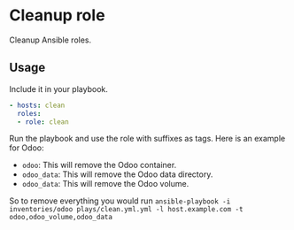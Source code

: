 # Cleanup role

Cleanup Ansible roles.

## Usage

Include it in your playbook.

```yml
- hosts: clean
  roles:
  - role: clean
```

Run the playbook and use the role with suffixes as tags. Here is an example for Odoo:

* `odoo`: This will remove the Odoo container.
* `odoo_data`: This will remove the Odoo data directory.
* `odoo_data`: This will remove the Odoo volume.

So to remove everything you would run `ansible-playbook -i inventories/odoo plays/clean.yml.yml -l host.example.com -t odoo,odoo_volume,odoo_data`
